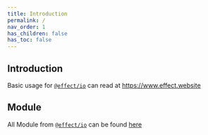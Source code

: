 ```yaml
---
title: Introduction
permalink: /
nav_order: 1
has_children: false
has_toc: false
---
```


## Introduction

Basic usage for [`@effect/io`](https://www.npmjs.com/package/@effect/io) can read at <https://www.effect.website>

## Module

All Module from [`@effect/io`](https://www.npmjs.com/package/@effect/io) can be found [here](https://effect-ts.github.io/io/docs/modules)
